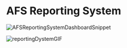 # AFS Reporting System

![AFSReportingSystemDashboardSnippet](https://user-images.githubusercontent.com/25286761/96478296-c03f5300-11f4-11eb-9d47-f3cb10605120.JPG)

![reportingDystemGIF](https://user-images.githubusercontent.com/25286761/96480458-7c018200-11f7-11eb-91aa-c52a79874079.gif)
